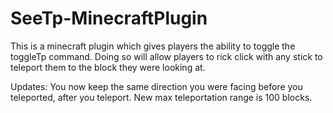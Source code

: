 # SeeTp-MinecraftPlugin
This is a minecraft plugin which gives players the ability to toggle the toggleTp command.
Doing so will allow players to rick click with any stick to teleport them to the block they were looking at.

Updates:
You now keep the same direction you were facing before you teleported, after you teleport.
New max teleportation range is 100 blocks.
